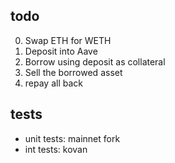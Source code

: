 ## todo
0. Swap ETH for WETH
1. Deposit into Aave
2. Borrow using deposit as collateral
3. Sell the borrowed asset
4. repay all back

## tests
* unit tests: mainnet fork
* int tests: kovan